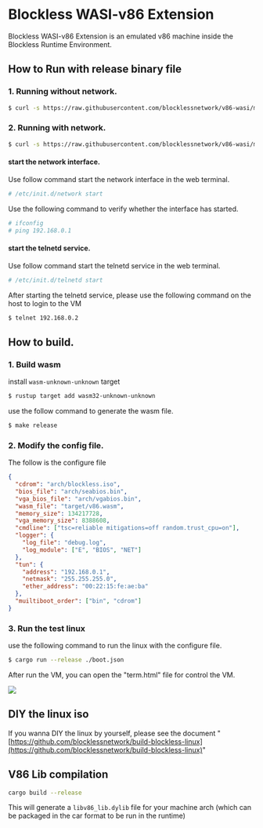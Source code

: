 # Blockless WASI-v86 Extension

Blockless WASI-v86 Extension is an emulated v86 machine inside the Blockless
Runtime Environment.

## How to Run with release binary file

### 1. Running without network.

```bash
$ curl -s https://raw.githubusercontent.com/blocklessnetwork/v86-wasi/main/download.sh|bash
```

### 2. Running with network.

```bash
$ curl -s https://raw.githubusercontent.com/blocklessnetwork/v86-wasi/main/download.sh|sudo bash
```

#### start the network interface.

Use follow command start the network interface in the web terminal.

```bash
# /etc/init.d/network start
```

Use the following command to verify whether the interface has started.


```bash
# ifconfig
# ping 192.168.0.1
```

#### start the telnetd service.

Use follow command start the telnetd service in the web terminal.

```bash
# /etc/init.d/telnetd start
```

After starting the telnetd service, please use the following command on the host to login to the VM

```bash
$ telnet 192.168.0.2
```

## How to build.

### 1. Build wasm

install `wasm-unknown-unknown` target

```bash
$ rustup target add wasm32-unknown-unknown
```

use the follow command to generate the wasm file.

```bash
$ make release
```

### 2. Modify the config file.

The follow is the configure file

```json
{
  "cdrom": "arch/blockless.iso",
  "bios_file": "arch/seabios.bin",
  "vga_bios_file": "arch/vgabios.bin",
  "wasm_file": "target/v86.wasm",
  "memory_size": 134217728,
  "vga_memory_size": 8388608,
  "cmdline": ["tsc=reliable mitigations=off random.trust_cpu=on"],
  "logger": {
    "log_file": "debug.log",
    "log_module": ["E", "BIOS", "NET"]
  },
  "tun": {
    "address": "192.168.0.1",
    "netmask": "255.255.255.0",
    "ether_address": "00:22:15:fe:ae:ba"
  },
  "muiltiboot_order": ["bin", "cdrom"]
}
```

### 3. Run the test linux

use the following command to run the linux with the configure file.

```bash
$ cargo run --release ./boot.json
```

After run the VM, you can open the "term.html" file for control the VM.

![](term/Screen.png)

## DIY the linux iso

If you wanna DIY the linux by yourself, please see the document
"[https://github.com/blocklessnetwork/build-blockless-linux](https://github.com/blocklessnetwork/build-blockless-linux)"

## V86 Lib compilation

```sh
cargo build --release
```

This will generate a `libv86_lib.dylib` file for your machine arch (which can be packaged in the car format to be run in the runtime)

